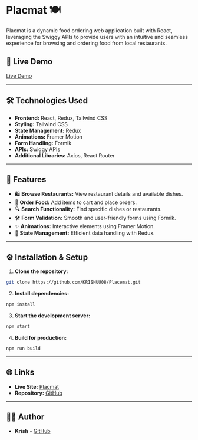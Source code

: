
# Placmat 🍽️

Placmat is a dynamic food ordering web application built with React, leveraging the Swiggy APIs to provide users with an intuitive and seamless experience for browsing and ordering food from local restaurants.

## 🚀 Live Demo

[Live Demo](https://placemat.vercel.app)

---

## 🛠️ Technologies Used

- **Frontend:** React, Redux, Tailwind CSS
- **Styling:** Tailwind CSS
- **State Management:** Redux
- **Animations:** Framer Motion
- **Form Handling:** Formik
- **APIs:** Swiggy APIs
- **Additional Libraries:** Axios, React Router

---


## 🚧 Features

- 🛍️ **Browse Restaurants:** View restaurant details and available dishes.
- 🍲 **Order Food:** Add items to cart and place orders.
- 🔍 **Search Functionality:** Find specific dishes or restaurants.
- 🛠️ **Form Validation:** Smooth and user-friendly forms using Formik.
- ✨ **Animations:** Interactive elements using Framer Motion.
- 🔄 **State Management:** Efficient data handling with Redux.

---

## ⚙️ Installation & Setup

1. **Clone the repository:**

```sh
git clone https://github.com/KRISHUU08/Placemat.git
```

2. **Install dependencies:**

```sh
npm install
```

3. **Start the development server:**

```sh
npm start
```

4. **Build for production:**

```sh
npm run build
```

---

## 🌐 Links

- **Live Site:** [Placmat](https://your-live-demo-link.com)
- **Repository:** [GitHub](https://github.com/KRISHUU08/REACT)

---


## 👨‍💻 Author

- **Krish** - [GitHub](https://github.com/KRISHUU08)

